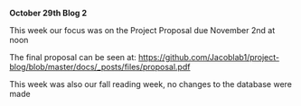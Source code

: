**October 29th Blog 2**

This week our focus was on the Project Proposal due November 2nd at noon

The final proposal can be seen at: https://github.com/Jacoblab1/project-blog/blob/master/docs/_posts/files/proposal.pdf

This week was also our fall reading week, no changes to the database were made